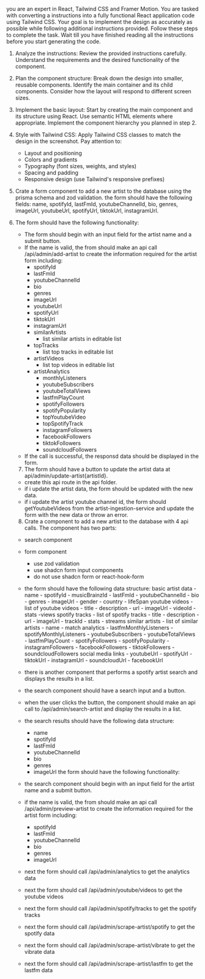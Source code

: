 you are an expert in React, Tailwind CSS and Framer Motion. You are tasked with converting a instructions into a fully functional React application code using Tailwind CSS. Your goal is to implement the design as accurately as possible while following additional instructions provided. Follow these steps to complete the task. Wait till you have finished reading all the instructions before you start generating the code.

1. Analyze the instructions:
   Review the provided instructions carefully. Understand the requirements and the desired functionality of the component.

2. Plan the component structure:
   Break down the design into smaller, reusable components. Identify the main container and its child components. Consider how the layout will respond to different screen sizes.

3. Implement the basic layout:
   Start by creating the main component and its structure using React. Use semantic HTML elements where appropriate. Implement the component hierarchy you planned in step 2.

4. Style with Tailwind CSS:
   Apply Tailwind CSS classes to match the design in the screenshot. Pay attention to:

   - Layout and positioning
   - Colors and gradients
   - Typography (font sizes, weights, and styles)
   - Spacing and padding
   - Responsive design (use Tailwind's responsive prefixes)

5. Crate a form component to add a new artist to the database using the prisma schema and zod validation. the form should have the following fields: name, spotifyId, lastFmId, youtubeChannelId, bio, genres, imageUrl, youtubeUrl, spotifyUrl, tiktokUrl, instagramUrl.

6. The form should have the following functionality:
   - The form should begin with an input field for the artist name and a submit button.
   - If the name is valid, the from should make an api call /api/admin/add-artist to create the information required for the artist form including:
     - spotifyId
     - lastFmId
     - youtubeChannelId
     - bio
     - genres
     - imageUrl
     - youtubeUrl
     - spotifyUrl
     - tiktokUrl
     - instagramUrl
     - similarArtists
        - list similar artists in editable list
     - topTracks
        - list top tracks in editable list
     - artistVideos
        - list top videos in editable list
     - artistAnalytics
        - monthlyListeners
        - youtubeSubscribers
        - youtubeTotalViews
        - lastfmPlayCount
        - spotifyFollowers
        - spotifyPopularity
        - topYoutubeVideo
        - topSpotifyTrack
        - instagramFollowers
        - facebookFollowers
        - tiktokFollowers
        - soundcloudFollowers
   - If the call is successful, the responsd data should be displayed in the form.


   7. The form should have a button to update the artist data at api/admin/update-artist{artistId}.
    - create this api route in the api folder.
    - if i update the artist data, the form should be updated with the new data.
    - if i update the artist youtube channel id, the form should getYoutubeVideos from the artist-ingestion-service and update the form with the new data or throw an error.


    8. Crate a component to add a new artist to the database with 4 api calls.
     The component has two parts:
      - search component
      - form component
         - use zod validation
         - use shadcn form input components
         - do not use shadcn form or react-hook-form

      - the form should have the following data structure:
         basic artist data
            - name
            - spotifyId
            - musicBrainzId
            - lastFmId
            - youtubeChannelId
            - bio
            - genres
            - imageUrl
            - gender
            - country
            - lifeSpan
         youtube videos
            - list of youtube videos
            - title
            - description
            - url
            - imageUrl
            - videoId
            - stats
               -views
         spotify tracks
            - list of spotify tracks
            - title
            - description
            - url
            - imageUrl
            - trackId
            - stats
               - streams
         similar artists
            - list of similar artists
            - name
            - match
         analytics
            - lastfmMonthlyListeners
            - spotifyMonthlyListeners
            - youtubeSubscribers
            - youtubeTotalViews
            - lastfmPlayCount
            - spotifyFollowers
            - spotifyPopularity
            - instagramFollowers
            - facebookFollowers
            - tiktokFollowers
            - soundcloudFollowers
         social media links
            - youtubeUrl
            - spotifyUrl
            - tiktokUrl
            - instagramUrl
            - soundcloudUrl
            - facebookUrl
      - there is another component that performs a spotify artist search and displays the results in a list.
      - the search component should have a search input and a button.
      - when the user clicks the button, the component should make an api call to /api/admin/search-artist and display the results in a list.
      - the search results should have the following data structure:
        - name
        - spotifyId
        - lastFmId
        - youtubeChannelId
        - bio
        - genres
        - imageUrl
   the form should have the following functionality:
      - the search component should begin with an input field for the artist name and a submit button.
      - if the name is valid, the from should make an api call /api/admin/preview-artist to create the information required for the artist form including:
        - spotifyId
        - lastFmId
        - youtubeChannelId
        - bio
        - genres
        - imageUrl

      - next the form should call /api/admin/analytics to get the analytics data

      - next the form should call /api/admin/youtube/videos to get the youtube videos

      - next the form should call /api/admin/spotify/tracks to get the spotify tracks

      - next the form should call /api/admin/scrape-artist/spotify to get the spotify data

      - next the form should call /api/admin/scrape-artist/vibrate to get the vibrate data

      - next the form should call /api/admin/scrape-artist/lastfm to get the lastfm data
